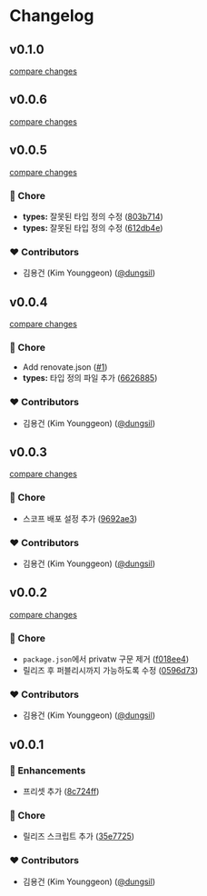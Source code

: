 # Changelog


## v0.1.0

[compare changes](https://github.com/dungsil/tailwind/compare/v0.0.5...v0.1.0)

## v0.0.6

[compare changes](https://github.com/dungsil/tailwind/compare/v0.0.5...v0.0.6)

## v0.0.5

[compare changes](https://github.com/dungsil/tailwind/compare/v0.0.4...v0.0.5)

### 🏡 Chore

- **types:** 잘못된 타입 정의 수정 ([803b714](https://github.com/dungsil/tailwind/commit/803b714))
- **types:** 잘못된 타입 정의 수정 ([612db4e](https://github.com/dungsil/tailwind/commit/612db4e))

### ❤️ Contributors

- 김용건 (Kim Younggeon) ([@dungsil](http://github.com/dungsil))

## v0.0.4

[compare changes](https://github.com/dungsil/tailwind/compare/v0.0.3...v0.0.4)

### 🏡 Chore

- Add renovate.json ([#1](https://github.com/dungsil/tailwind/pull/1))
- **types:** 타입 정의 파일 추가 ([6626885](https://github.com/dungsil/tailwind/commit/6626885))

### ❤️ Contributors

- 김용건 (Kim Younggeon) ([@dungsil](http://github.com/dungsil))

## v0.0.3

[compare changes](https://github.com/dungsil/tailwind/compare/v0.0.2...v0.0.3)

### 🏡 Chore

- 스코프 배포 설정 추가 ([9692ae3](https://github.com/dungsil/tailwind/commit/9692ae3))

### ❤️ Contributors

- 김용건 (Kim Younggeon) ([@dungsil](http://github.com/dungsil))

## v0.0.2

[compare changes](https://github.com/dungsil/tailwind/compare/v0.0.1...v0.0.2)

### 🏡 Chore

- `package.json`에서 privatw 구문 제거 ([f018ee4](https://github.com/dungsil/tailwind/commit/f018ee4))
- 릴리즈 후 퍼블리시까지 가능하도록 수정 ([0596d73](https://github.com/dungsil/tailwind/commit/0596d73))

### ❤️ Contributors

- 김용건 (Kim Younggeon) ([@dungsil](http://github.com/dungsil))

## v0.0.1


### 🚀 Enhancements

- 프리셋 추가 ([8c724ff](https://github.com/dungsil/tailwind/commit/8c724ff))

### 🏡 Chore

- 릴리즈 스크립트 추가 ([35e7725](https://github.com/dungsil/tailwind/commit/35e7725))

### ❤️ Contributors

- 김용건 (Kim Younggeon) ([@dungsil](http://github.com/dungsil))

